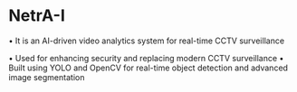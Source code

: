 # NetrA-I
• It is an AI-driven video analytics system for real-time CCTV surveillance

• Used for enhancing security and replacing modern CCTV surveillance
• Built using YOLO and OpenCV for real-time object detection and advanced image segmentation
